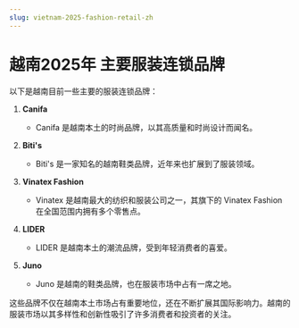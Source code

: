 ```yaml
---
slug: vietnam-2025-fashion-retail-zh
---
```


# 越南2025年 主要服装连锁品牌

以下是越南目前一些主要的服装连锁品牌：

1. **Canifa**

   * Canifa 是越南本土的时尚品牌，以其高质量和时尚设计而闻名。

2. **Biti's**

   * Biti's 是一家知名的越南鞋类品牌，近年来也扩展到了服装领域。

3. **Vinatex Fashion**

   * Vinatex 是越南最大的纺织和服装公司之一，其旗下的 Vinatex Fashion 在全国范围内拥有多个零售点。

4. **LIDER**

   * LIDER 是越南本土的潮流品牌，受到年轻消费者的喜爱。

5. **Juno**

   * Juno 是越南的鞋类品牌，也在服装市场中占有一席之地。

这些品牌不仅在越南本土市场占有重要地位，还在不断扩展其国际影响力。越南的服装市场以其多样性和创新性吸引了许多消费者和投资者的关注。

